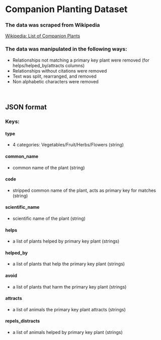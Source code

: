 # Companion Planting Dataset

### The data was scraped from Wikipedia 
<a href="https://en.wikipedia.org/wiki/List_of_companion_plants">Wikipedia: List of Companion Plants</a>

### The data was manipulated in the following ways:
 - Relationships not matching a primary key plant were removed (for helps/helped_by/attracts columns)
 - Relationships without citations were removed
 - Text was split, rearranged, and removed
 - Non alphabetic characters were removed 
 
<br>

## JSON format
### Keys:
#### type 
- 4 categories: Vegetables/Fruit/Herbs/Flowers (string)
#### common_name 
- common name of the plant (string)
#### code 
- stripped common name of the plant, acts as primary key for matches (string)
#### scientific_name
- scientific name of the plant (string)
#### helps
- a list of plants helped by primary key plant (strings)
#### helped_by
- a list of plants that help the primary key plant (strings)
#### avoid
- a list of plants that harm the primary key plant (strings)
#### attracts
- a list of animals the primary key plant attracts (strings)
#### repels_distracts
- a list of animals helped by primary key plant (strings)
